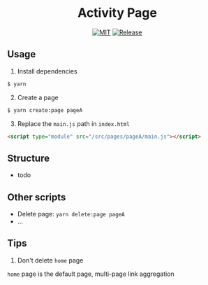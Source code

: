 <h1 align="center">Activity Page</h1>

<div align="center">

[![MIT](https://img.shields.io/github/license/spider-nest/activity-page)](https://cdn.jsdelivr.net/gh/spider-nest/activity-page@main/LICENSE)
[![Release](https://img.shields.io/github/v/release/spider-nest/activity-page)](https://github.com/spider-nest/activity-page/releases/latest)

</div>

## Usage

1. Install dependencies

```bash
$ yarn
```

2. Create a page

```bash
$ yarn create:page pageA
```

3. Replace the `main.js` path in `index.html`

```html
<script type="module" src="/src/pages/pageA/main.js"></script>
```

## Structure

- todo

## Other scripts

- Delete page: `yarn delete:page pageA`
- ...

## Tips

1. Don't delete `home` page

`home` page is the default page, multi-page link aggregation
